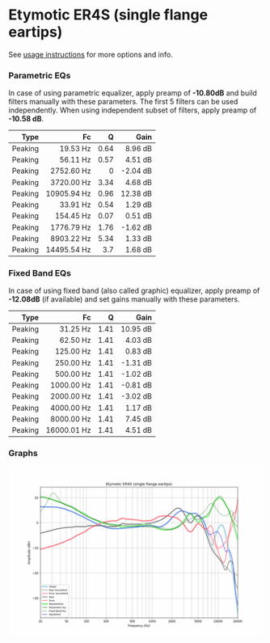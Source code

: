 # Etymotic ER4S (single flange eartips)
See [usage instructions](https://github.com/jaakkopasanen/AutoEq#usage) for more options and info.

### Parametric EQs
In case of using parametric equalizer, apply preamp of **-10.80dB** and build filters manually
with these parameters. The first 5 filters can be used independently.
When using independent subset of filters, apply preamp of **-10.58 dB**.

| Type    | Fc          |    Q | Gain     |
|--------:|------------:|-----:|---------:|
| Peaking | 19.53 Hz    | 0.64 | 8.96 dB  |
| Peaking | 56.11 Hz    | 0.57 | 4.51 dB  |
| Peaking | 2752.60 Hz  | 0    | -2.04 dB |
| Peaking | 3720.00 Hz  | 3.34 | 4.68 dB  |
| Peaking | 10905.94 Hz | 0.96 | 12.38 dB |
| Peaking | 33.91 Hz    | 0.54 | 1.29 dB  |
| Peaking | 154.45 Hz   | 0.07 | 0.51 dB  |
| Peaking | 1776.79 Hz  | 1.76 | -1.62 dB |
| Peaking | 8903.22 Hz  | 5.34 | 1.33 dB  |
| Peaking | 14495.54 Hz | 3.7  | 1.68 dB  |

### Fixed Band EQs
In case of using fixed band (also called graphic) equalizer, apply preamp of **-12.08dB**
(if available) and set gains manually with these parameters.

| Type    | Fc          |    Q | Gain     |
|--------:|------------:|-----:|---------:|
| Peaking | 31.25 Hz    | 1.41 | 10.95 dB |
| Peaking | 62.50 Hz    | 1.41 | 4.03 dB  |
| Peaking | 125.00 Hz   | 1.41 | 0.83 dB  |
| Peaking | 250.00 Hz   | 1.41 | -1.31 dB |
| Peaking | 500.00 Hz   | 1.41 | -1.02 dB |
| Peaking | 1000.00 Hz  | 1.41 | -0.81 dB |
| Peaking | 2000.00 Hz  | 1.41 | -3.02 dB |
| Peaking | 4000.00 Hz  | 1.41 | 1.17 dB  |
| Peaking | 8000.00 Hz  | 1.41 | 7.45 dB  |
| Peaking | 16000.01 Hz | 1.41 | 4.51 dB  |

### Graphs
![](./Etymotic%20ER4S%20(single%20flange%20eartips).png)